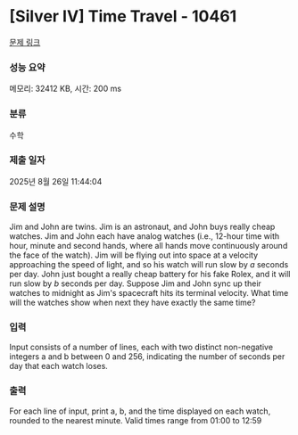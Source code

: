 # [Silver IV] Time Travel - 10461 

[문제 링크](https://www.acmicpc.net/problem/10461) 

### 성능 요약

메모리: 32412 KB, 시간: 200 ms

### 분류

수학

### 제출 일자

2025년 8월 26일 11:44:04

### 문제 설명

<p>Jim and John are twins. Jim is an astronaut, and John buys really cheap watches. Jim and John each have analog watches (i.e., 12-hour time with hour, minute and second hands, where all hands move continuously around the face of the watch). Jim will be flying out into space at a velocity approaching the speed of light, and so his watch will run slow by <em>a</em> seconds per day. John just bought a really cheap battery for his fake Rolex, and it will run slow by <em>b</em> seconds per day. Suppose Jim and John sync up their watches to midnight as Jim's spacecraft hits its terminal velocity. What time will the watches show when next they have exactly the same time?</p>

### 입력 

 <p>Input consists of a number of lines, each with two distinct non-negative integers a and b between 0 and 256, indicating the number of seconds per day that each watch loses.</p>

### 출력 

 <p>For each line of input, print a, b, and the time displayed on each watch, rounded to the nearest minute. Valid times range from 01:00 to 12:59</p>

